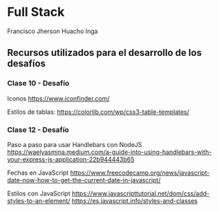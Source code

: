 # Full Stack
Francisco Jherson Huacho Inga

## Recursos utilizados para el desarrollo de los desafíos
### Clase 10 - Desafío

Iconos
https://www.iconfinder.com/

Estilos de tablas:
https://colorlib.com/wp/css3-table-templates/

### Clase 12 - Desafío

Paso a paso para usar Handlebars con NodeJS
https://waelyasmina.medium.com/a-guide-into-using-handlebars-with-your-express-js-application-22b944443b65

Fechas en JavaScript
https://www.freecodecamp.org/news/javascript-date-now-how-to-get-the-current-date-in-javascript/

Estilos con JavaScript
https://www.javascripttutorial.net/dom/css/add-styles-to-an-element/
https://es.javascript.info/styles-and-classes